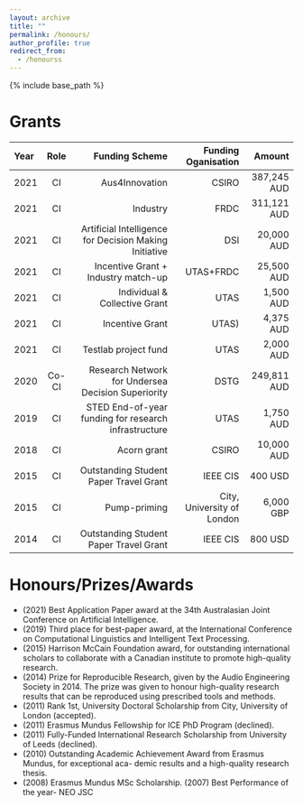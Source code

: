 ```yaml
---
layout: archive
title: ""
permalink: /honours/
author_profile: true
redirect_from:
  - /honourss
---
```


{% include base_path %}


Grants
======

| Year    | Role    | Funding Scheme | Funding Oganisation | Amount     |
|:--------|:-------:|---------------:|--------------------:|-----------:|
|2021     | CI      |Aus4Innovation  | CSIRO               | 387,245 AUD|
|2021     | CI      |Industry        | FRDC                | 311,121 AUD|
|2021     | CI      |Artificial Intelligence for Decision Making Initiative| DSI | 20,000 AUD|
|2021     | CI      |Incentive Grant + Industry match-up   | UTAS+FRDC  | 25,500 AUD|
|2021     | CI      |Individual \& Collective Grant        | UTAS       | 1,500 AUD |
|2021     | CI      |Incentive Grant |UTAS)	           | 4,375 AUD  |
|2021     | CI      |Testlab project fund | UTAS           | 2,000 AUD  |
|2020     | Co-CI   |Research Network for Undersea Decision Superiority |DSTG | 249,811 AUD|
|2019     | CI      |STED End-of-year funding for research infrastructure |UTAS |1,750 AUD|
|2018     | CI      |Acorn grant | CSIRO | 10,000 AUD|
|2015     | CI      |Outstanding Student Paper Travel Grant |IEEE CIS  |  400 USD|
|2015     | CI      |Pump-priming |City, University of London|  6,000 GBP|
|2014     | CI      |Outstanding Student Paper Travel Grant | IEEE CIS |  800 USD|

Honours/Prizes/Awards
======
* (2021) Best Application Paper award at the 34th Australasian Joint Conference on Artificial Intelligence.
* (2019) Third place for best-paper award, at the International Conference on Computational Linguistics and Intelligent Text Processing.
* (2015) Harrison McCain Foundation award, for outstanding international scholars to collaborate with a Canadian institute to promote high-quality research.
* (2014) Prize for Reproducible Research, given by the Audio Engineering Society in 2014. The prize was given to honour high-quality research results that can be reproduced using prescribed tools and methods.
* (2011) Rank 1st, University Doctoral Scholarship from City, University of London (accepted).
* (2011) Erasmus Mundus Fellowship for ICE PhD Program (declined).
* (2011) Fully-Funded International Research Scholarship from University of Leeds (declined).
* (2010) Outstanding Academic Achievement Award from Erasmus Mundus, for exceptional aca- demic results and a high-quality research thesis.
* (2008) Erasmus Mundus MSc Scholarship. (2007) Best Performance of the year- NEO JSC